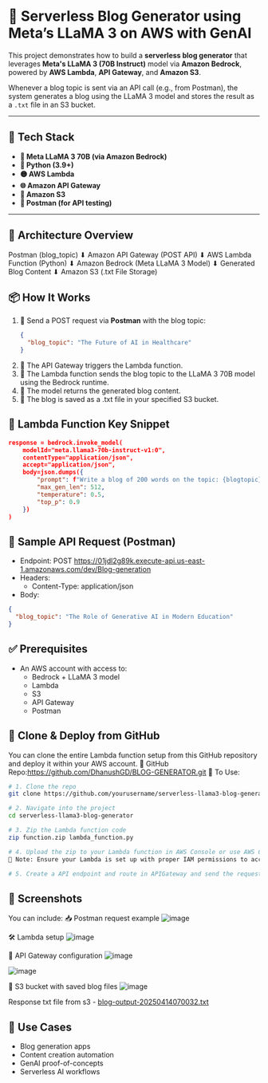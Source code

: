 # 🧠 Serverless Blog Generator using Meta’s LLaMA 3 on AWS with GenAI
This project demonstrates how to build a **serverless blog generator** that leverages **Meta's LLaMA 3 (70B Instruct)** model via **Amazon Bedrock**, powered by **AWS Lambda**, **API Gateway**, and **Amazon S3**.

Whenever a blog topic is sent via an API call (e.g., from Postman), the system generates a blog using the LLaMA 3 model and stores the result as a `.txt` file in an S3 bucket.

---

## 🚀 Tech Stack

- **🧠 Meta LLaMA 3 70B (via Amazon Bedrock)**
- **🐍 Python (3.9+)**
- **🟡 AWS Lambda**
- **🌐 Amazon API Gateway**
- **📂 Amazon S3**
- **🧪 Postman (for API testing)**

---

## 🧩 Architecture Overview
Postman (blog_topic) ⬇ Amazon API Gateway (POST API) ⬇ AWS Lambda Function (Python) ⬇ Amazon Bedrock (Meta LLaMA 3 Model) ⬇ Generated Blog Content ⬇ Amazon S3 (.txt File Storage)

## 📦 How It Works

1. 🔗 Send a POST request via **Postman** with the blog topic:
   ```json
   {
     "blog_topic": "The Future of AI in Healthcare"
   }
2. 🔁 The API Gateway triggers the Lambda function.
3. 🧠 The Lambda function sends the blog topic to the LLaMA 3 70B model using the Bedrock runtime.
4. 📝 The model returns the generated blog content.
5. 💾 The blog is saved as a .txt file in your specified S3 bucket.

## 🔧 Lambda Function Key Snippet
```json
response = bedrock.invoke_model(
    modelId="meta.llama3-70b-instruct-v1:0",
    contentType="application/json",
    accept="application/json",
    body=json.dumps({
        "prompt": f"Write a blog of 200 words on the topic: {blogtopic}",
        "max_gen_len": 512,
        "temperature": 0.5,
        "top_p": 0.9
    })
)
```
## 🧪 Sample API Request (Postman)
- Endpoint: POST https://01jdl2g89k.execute-api.us-east-1.amazonaws.com/dev/Blog-generation
- Headers:
    - Content-Type: application/json
- Body:
```json
{
  "blog_topic": "The Role of Generative AI in Modern Education"
}
```
## ✅ Prerequisites
- An AWS account with access to:
    - Bedrock + LLaMA 3 model
    - Lambda
    - S3
    - API Gateway
    - Postman
      
## 🧬 Clone & Deploy from GitHub
You can clone the entire Lambda function setup from this GitHub repository and deploy it within your AWS account.
🔗 GitHub Repo:https://github.com/DhanushGD/BLOG-GENERATOR.git
🚀 To Use:
```bash
# 1. Clone the repo
git clone https://github.com/yourusername/serverless-llama3-blog-generator.git

# 2. Navigate into the project
cd serverless-llama3-blog-generator

# 3. Zip the Lambda function code
zip function.zip lambda_function.py

# 4. Upload the zip to your Lambda function in AWS Console or use AWS CLI
🧠 Note: Ensure your Lambda is set up with proper IAM permissions to access AWS Bedrock,lambda,APIGateway and S3.

# 5. Create a API endpoint and route in APIGateway and send the request through postman
```

## 📸 Screenshots 
You can include:
📥 Postman request example
![image](https://github.com/user-attachments/assets/9d64f25e-1ade-4576-b4e4-a68d90f78f21)

🛠️ Lambda setup
![image](https://github.com/user-attachments/assets/b0fbfef2-5467-4fdf-a2da-6fa6348bc6d3)

🔗 API Gateway configuration
![image](https://github.com/user-attachments/assets/5c7bd8a8-f4e4-493b-b7fd-91aead828bd0)

![image](https://github.com/user-attachments/assets/fbfcd4a8-97b4-4e28-a71c-54a1c26e2ca3)

📁 S3 bucket with saved blog files
![image](https://github.com/user-attachments/assets/ffed4518-076f-4313-8b94-27b9932f4352)

Response txt file from s3 - [blog-output-20250414070032.txt](blog-output-20250414070032.txt)

## 📌 Use Cases
- Blog generation apps
- Content creation automation
- GenAI proof-of-concepts
- Serverless AI workflows
